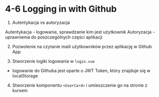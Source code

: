 # 4-6 Logging in with Github

1. Autentykacja vs autoryzacja

Autentykacja - logowanie, sprawdzanie kim jest użytkownik
Autoryzacja - uprawnienia do poszczególnych części aplikacji

2. Pozwolenie na czytanie maili użytkowników przez aplikację w Github App

3. Stworzenie logiki logowania w `login.vue`
- logowanie do Githuba jest oparte o JWT Token, który znajduje się w localStorage

4. Stworzenie komponentu `<UserCard>` i umieszczenie go na stronie z kursem

